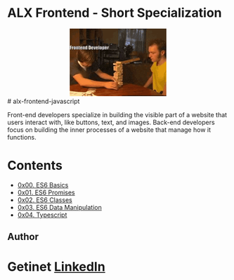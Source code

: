 # ALX Frontend - Short Specialization
<center>
<img src="images/css-ie.gif" alt="unable to dislay meme" />
</center>
# alx-frontend-javascript
<p> 
    Front-end developers specialize in building the visible part of a website that users interact with, like buttons, text, and images. 
    Back-end developers focus on building the inner processes of a website that manage how it functions.
</p>

# Contents
* [0x00. ES6 Basics](https://github.com/gama1221/alx-frontend-javascript/tree/main/0x00-ES6_basic/README.md)
* [0x01. ES6 Promises](https://github.com/gama1221/alx-frontend-javascript/tree/main/0x01-ES6_promise/README.md)
* [0x02. ES6 Classes](https://github.com/gama1221/alx-frontend-javascript/tree/main/0x02-ES6_classes/README.md)
* [0x03. ES6 Data Manipulation](https://github.com/gama1221/alx-frontend-javascript/tree/main/0x03-ES6_data_manipulation/README.md)
* [0x04. Typescript](https://github.com/gama1221/alx-frontend-javascript/tree/main/0x04-TypeScript/README.md)

## Author
# Getinet [LinkedIn](https://www.linkedin.com/in/getinet-mekonnen/)